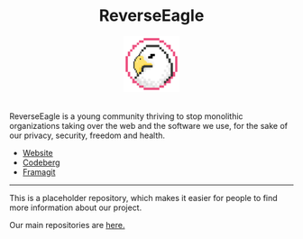 <div align="center">
  <h1>ReverseEagle</h1>
  <img src="./assets/1024.png" height="auto" width="100px" />
  <br /><br />
</div>


ReverseEagle is a young community thriving to stop monolithic organizations taking over the web and the software we use, for the sake of our privacy, security, freedom and health.

- [Website](https://reverseeagle.org)
- [Codeberg](https://codeberg.org/reverseeagle)
- [Framagit](https://framagit.org/reverseeagle)

---

This is a placeholder repository, which makes it easier for people to find more information about our project.

Our main repositories are [here.](https://codeberg.org/reverseeagle)
